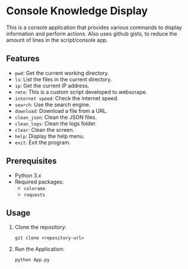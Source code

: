 # Console Knowledge Display

This is a console application that provides various commands to display information and perform actions.
Also uses github gists, to reduce the amount of lines in the script/console app.

## Features

- `pwd`: Get the current working directory.
- `ls`: List the files in the current directory.
- `ip`: Get the current IP address.
- `rmte`: This is a custom script developed to webscrape.
- `internet speed`: Check the internet speed.
- `search`: Use the search engine.
- `download`: Download a file from a URL.
- `clean_json`: Clean the JSON files.
- `clean_logs`: Clean the logs folder.
- `clear`: Clean the screen.
- `help`: Display the help menu.
- `exit`: Exit the program.

## Prerequisites

- Python 3.x
- Required packages:
  - `colorama`
  - `requests`

## Usage

1. Clone the repository:

   ```shell
   git clone <repository-url>
   ```

2. Run the Application:

   ```shell
   python App.py
   ```

   
